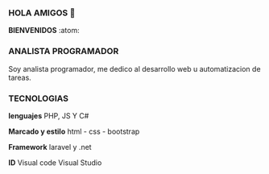 ###   HOLA AMIGOS 👋
**BIENVENIDOS** :atom:
### ANALISTA PROGRAMADOR
  Soy analista programador, me dedico al desarrollo web u automatizacion de tareas.
### TECNOLOGIAS

  **lenguajes**
  PHP, JS Y C#

  **Marcado y estilo**
  html - css - bootstrap
  
  **Framework**
  laravel y .net
  
  **ID**
  Visual code
  Visual Studio
 
  
  
  
  
<!--
**richardc-dev/richardc-dev** is a ✨ _special_ ✨ repository because its `README.md` (this file) appears on your GitHub profile.

Here are some ideas to get you started:

- 🔭 I’m currently working on ...
- 🌱 I’m currently learning ...
- 👯 I’m looking to collaborate on ...
- 🤔 I’m looking for help with ...
- 💬 Ask me about ...
- 📫 How to reach me: ...
- 😄 Pronouns: ...
- ⚡ Fun fact: ...
-->
